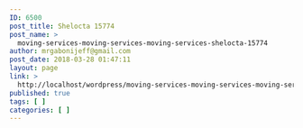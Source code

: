 ```yaml
---
ID: 6500
post_title: Shelocta 15774
post_name: >
  moving-services-moving-services-moving-services-shelocta-15774
author: mrgabonijeff@gmail.com
post_date: 2018-03-28 01:47:11
layout: page
link: >
  http://localhost/wordpress/moving-services-moving-services-moving-services-shelocta-15774/
published: true
tags: [ ]
categories: [ ]
---
```

